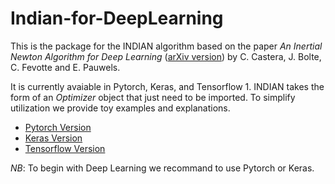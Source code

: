 # Indian-for-DeepLearning

This is the package for the INDIAN algorithm based on the paper *An Inertial Newton Algorithm for Deep Learning* ([arXiv version](https://arxiv.org/abs/1905.12278)) by C. Castera, J. Bolte, C. Fevotte and E. Pauwels.

It is currently avaiable in Pytorch, Keras, and Tensorflow 1. INDIAN takes the form of an *Optimizer* object that just need to be imported. To simplify utilization we provide toy examples and explanations.

* [Pytorch Version](https://github.com/camcastera/Indian-for-DeepLearning/tree/master/indian_for_pytorch)
* [Keras Version](https://github.com/camcastera/Indian-for-DeepLearning/tree/master/indian_for_keras)
* [Tensorflow Version](https://github.com/camcastera/Indian-for-DeepLearning/tree/master/indian_for_tensorflow)

_NB_: To begin with Deep Learning we recommand to use Pytorch or Keras.
